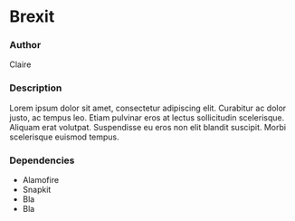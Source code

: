 
# Brexit

### Author
Claire

### Description
Lorem ipsum dolor sit amet, consectetur adipiscing elit. Curabitur ac dolor justo, ac tempus leo. Etiam pulvinar eros at lectus sollicitudin scelerisque. Aliquam erat volutpat. Suspendisse eu eros non elit blandit suscipit. Morbi scelerisque euismod tempus.

### Dependencies
- Alamofire
- Snapkit
- Bla
- Bla
